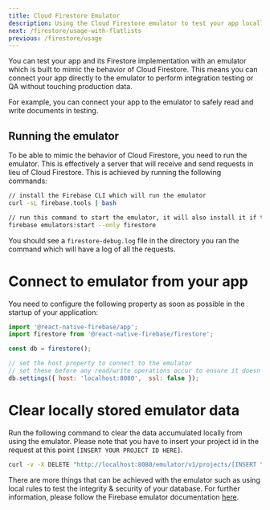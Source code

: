 ```yaml
---
title: Cloud Firestore Emulator
description: Using the Cloud Firestore emulator to test your app locally.
next: /firestore/usage-with-flatlists
previous: /firestore/usage
---
```


You can test your app and its Firestore implementation with an emulator which is built to mimic the behavior of Cloud Firestore. This means you can connect your app directly to the emulator to perform integration testing or QA without touching production data.

For example, you can connect your app to the emulator to safely read and write documents in testing.

## Running the emulator

To be able to mimic the behavior of Cloud Firestore, you need to run the emulator. This is effectively a server that will receive and send requests in lieu of Cloud Firestore. This is achieved by running the following commands:

```bash
// install the Firebase CLI which will run the emulator
curl -sL firebase.tools | bash

// run this command to start the emulator, it will also install it if this is your first time running the command
firebase emulators:start --only firestore
```

You should see a `firestore-debug.log` file in the directory you ran the command which will have a log of all the requests.

# Connect to emulator from your app

You need to configure the following property as soon as possible in the startup of your application:

```jsx
import '@react-native-firebase/app';
import firestore from '@react-native-firebase/firestore';

const db = firestore();

// set the host property to connect to the emulator
// set these before any read/write operations occur to ensure it doesn't affect your Cloud Firestore data!
db.settings({ host: 'localhost:8080',  ssl: false });
```

# Clear locally stored emulator data

Run the following command to clear the data accumulated locally from using the emulator. Please note that you have to insert your project id in the request at this point `[INSERT YOUR PROJECT ID HERE]`.

```bash
curl -v -X DELETE "http://localhost:8080/emulator/v1/projects/[INSERT YOUR PROJECT ID HERE]/databases/(default)/documents"
```

There are more things that can be achieved with the emulator such as using local rules to test the integrity & security of your database. For further information, please follow the Firebase emulator documentation [here](https://firebase.google.com/docs/emulator-suite).
